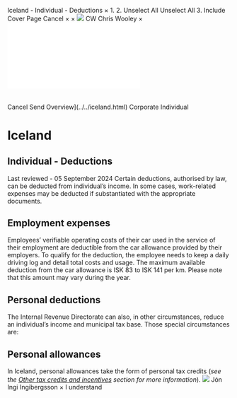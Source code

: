 Iceland - Individual - Deductions
×
1.
2.
Unselect All
Unselect All
3.
Include Cover Page
Cancel
×
×
![](../../-/media/world-wide-tax-summaries/attachments/global---chris-wooley.ashx%3Frev=ac5e5f3223b34096b1afc2a6009c7320&revision=ac5e5f32-23b3-4096-b1af-c2a6009c7320&hash=859B7ADC84DC2CBEC9760E9E6EE7DE6D0A8BFCDF)
CW
Chris Wooley
×
![](deductions.html)
######
Cancel
Send
Overview](../../iceland.html)
Corporate
Individual
# Iceland
## Individual - Deductions
Last reviewed - 05 September 2024
Certain deductions, authorised by law, can be deducted from individual’s income. In some cases, work-related expenses may be deducted if substantiated with the appropriate documents.
## Employment expenses
Employees’ verifiable operating costs of their car used in the service of their employment are deductible from the car allowance provided by their employers. To qualify for the deduction, the employee needs to keep a daily driving log and detail total costs and usage.
The maximum available deduction from the car allowance is ISK 83 to ISK 141 per km. Please note that this amount may vary during the year.
## Personal deductions
The Internal Revenue Directorate can also, in other circumstances, reduce an individual’s income and municipal tax base. Those special circumstances are:
## Personal allowances
In Iceland, personal allowances take the form of personal tax credits (*see the [Other tax credits and incentives](other-tax-credits-and-incentives.html) section for more information*).
![](../../-/media/world-wide-tax-summaries/attachments/iceland---jon-ingi.ashx%3Frev=71e9a844c19b4a25b9d1f548d2c56ab8&revision=71e9a844-c19b-4a25-b9d1-f548d2c56ab8&hash=4010FA68E93420848D888C3F5B52E736A228AA2C)
Jón Ingi Ingibergsson
×
I understand